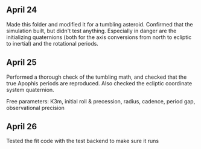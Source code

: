 ## April 24

Made this folder and modified it for a tumbling asteroid. Confirmed that the simulation built, but didn't test anything. Especially in danger are the initializing quaternions (both for the axis conversions from north to ecliptic to inertial) and the rotational periods.

## April 25

Performed a thorough check of the tumbling math, and checked that the true Apophis periods are reproduced. Also checked the ecliptic coordinate system quaternion.

Free parameters: K3m, initial roll & precession, radius, cadence, period gap, observational precision

## April 26

Tested the fit code with the test backend to make sure it runs